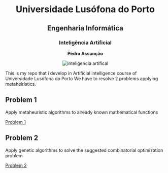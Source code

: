 <h1 align="center"> Universidade Lusófona do Porto </h1>


<h2 align="center">Engenharia Informática</h2>


<h3 align="center"> Inteligência Artificial</h3>

<!-- ![Inteligencia Artifical](p15/InteligÃªncia-Artificial.jpg) -->
<p align="center"> <b>Pedro Assunção</b> </p>
<p align="center"> <img src="https://raw.githubusercontent.com/Pedroassuncao/IA_genetic-algorithm/Inteligencia-Artificial.jpg" alt="inteligencia artifical">

This is my repo that i develop in Artificial intelligence course of Universidade Lusófona do Porto
We have to resolve 2 problems applying metaheiristics.
## Problem 1 

Apply metaheuristic algorithms to already known mathematical functions


[Problem 1](http://github.com)

## Problem 2

Apply genetic algorithms to solve the suggested combinatorial optimization problem

[Problem 2](http://github.com)
